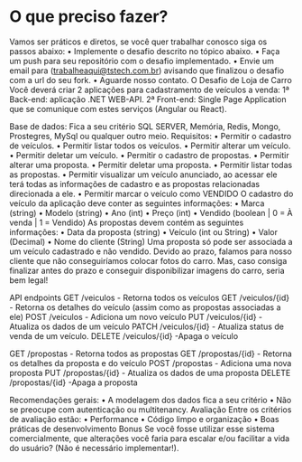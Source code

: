 # O que preciso fazer?
Vamos ser práticos e diretos, se você quer trabalhar conosco siga os passos abaixo:
•	Implemente o desafio descrito no tópico abaixo.
•	Faça um push para seu repositório com o desafio implementado.
•	Envie um email para (trabalheaqui@tstech.com.br) avisando que finalizou o desafio com a url do seu fork.
•	Aguarde nosso contato.
O Desafio de Loja de Carro
Você deverá criar 2 aplicações para cadastramento de veículos a venda:
1ª Back-end: aplicação .NET WEB-API.
2ª Front-end: Single Page Application que se comunique com estes serviços (Angular ou React).

Base de dados: Fica a seu critério SQL SERVER, Memória, Redis, Mongo, Prostegres, MySql ou qualquer outro meio.
Requisitos:
•	Permitir o cadastro de veículos.
•	Permitir listar todos os veículos.
•	Permitir alterar um veículo.
•	Permitir deletar um veículo.
•	Permitir o cadastro de propostas.
•	Permitir alterar uma proposta.
•	Permitir deletar uma proposta.
•	Permitir listar todas as propostas.
•	Permitir visualizar um veículo anunciado, ao acessar ele terá todas as informações de cadastro e as propostas relacionadas direcionada a ele.
•	Permitir marcar o veículo como VENDIDO
O cadastro do veículo da aplicação deve conter as seguintes informações:
•	Marca (string)
•	Modelo (string)
•	Ano (int)
•	Preço (int)
•	Vendido (boolean | 0 = À venda | 1 = Vendido)
As propostas devem contém as seguintes informações:
•	Data da proposta (string)
•	Veículo (int ou String)
•	Valor (Decimal)
•	Nome do cliente (String)
Uma proposta só pode ser associada a um veículo cadastrado e não vendido. 
Devido ao prazo, falamos para nosso cliente que não conseguiríamos colocar fotos do carro. Mas, caso consiga finalizar antes do prazo e conseguir disponibilizar imagens do carro, seria bem legal!

API endpoints
GET /veiculos - Retorna todos os veículos
GET /veiculos/{id} - Retorna os detalhes do veículo (assim como as propostas associadas a ele)
POST /veiculos - Adiciona um novo veículo
PUT /veiculos/{id} - Atualiza os dados de um veículo
PATCH /veiculos/{id} - Atualiza status de venda de um veículo.
DELETE /veiculos/{id} -Apaga o veículo

GET /propostas - Retorna todos as propostas
GET /propostas/{id} - Retorna os detalhes da proposta e do veículo 
POST /propostas - Adiciona uma nova proposta
PUT /propostas/{id} - Atualiza os dados de uma proposta
DELETE /propostas/{id} -Apaga a proposta

Recomendações gerais:
•	A modelagem dos dados fica a seu critério 
•	Não se preocupe com autenticação ou multitenancy.
Avaliação
Entre os critérios de avaliação estão:
•	Performance
•	Código limpo e organização
•	Boas práticas de desenvolvimento
Bonus
Se você fosse utilizar esse sistema comercialmente, que alterações você faria para escalar e/ou facilitar a vida do usuário? (Não é necessário implementar!).
